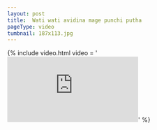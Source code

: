 ```yaml
---
layout: post
title:  Wati wati avidina mage punchi putha 
pageType: video
tumbnail: 187x113.jpg
---
```


{% include video.html video = '<iframe src="https://www.youtube.com/embed/J2Cigzy1aPg?rel=0" frameborder="0" allowfullscreen></iframe>' %} 